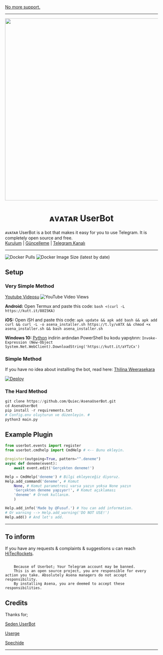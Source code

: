 
[No more support.](https://t.me/HiTechRockets)

----

<div align="center">
  <img src="https://telegra.ph/file/2482d6bc7556b05ebb329.jpg" width="700" height="600" >
  <h1>ᴀᴠᴀᴛᴀʀ UserBot</h1>
</div>
<p align="center">

ᴀᴠᴀᴛᴀʀ UserBot is a bot that makes it easy for you to use Telegram. It is completely open source and free.
    <br>
        <a href="https://github.com/quiec/AsenaUserBot/blob/master/README.md#kurulum">Kurulum</a> |
        <a href="https://github.com/Quiec/AsenaUserBot/wiki/G%C3%BCncelleme">Güncelleme</a> |
        <a href="https://t.me/AsenaUserBot">Telegram Kanalı</a>
    <br>
</p>

----
![Docker Pulls](https://img.shields.io/docker/pulls/fusuf/asenauserbot?style=flat-square) ![Docker Image Size (latest by date)](https://img.shields.io/docker/image-size/fusuf/asenauserbot?style=flat-square)
## Setup
### Very Simple Method
[Youtube Videosu](https://www.youtube.com/watch?v=mUUQ53TYqI0) ![YouTube Video Views](https://img.shields.io/youtube/views/mUUQ53TYqI0?style=flat-square)

**Android:** 
Open Termux and paste this code: `bash <(curl -L https://kutt.it/88I5KA)`

**iOS:** 
Open iSH and paste this code: `apk update && apk add bash && apk add curl && curl -L -o asena_installer.sh https://t.ly/vATX && chmod +x asena_installer.sh && bash asena_installer.sh`

**Windows 10:** [Python](https://www.microsoft.com/en-us/p/python-38/9mssztt1n39l#activetab=pivot:overviewtab) indirin ardından PowerShell bu kodu yapıştırın: `Invoke-Expression (New-Object System.Net.WebClient).DownloadString('https://kutt.it/aYTzCx')`

### Simple Method

If you have no idea about installing the bot, read here: [Thilina Weerasekara](https://github.com/Thilinaweerasekara2003/AvatarUserBot/)

[![Deploy](https://www.herokucdn.com/deploy/button.svg)](https://heroku.com/deploy?template=https://github.com/Thilinaweerasekara2003/AvatarUserBot)
### The Hard Method
```python
git clone https://github.com/Quiec/AsenaUserBot.git
cd AsenaUserBot
pip install -r requirements.txt
# Config.env oluşturun ve düzenleyin. #
python3 main.py
```

## Example Plugin
```python
from userbot.events import register
from userbot.cmdhelp import CmdHelp # <-- Bunu ekleyin.

@register(outgoing=True, pattern="^.deneme")
async def deneme(event):
    await event.edit('Gerçekten deneme!')

Help = CmdHelp('deneme') # Bilgi ekleyeceğiz diyoruz.
Help.add_command('deneme', # Komut
    None, # Komut parametresi varsa yazın yoksa None yazın
    'Gerçekten deneme yapıyor!', # Komut açıklaması
    'deneme' # Örnek kullanım.
    )

Help.add_info('Made by @Fusuf.') # You can add information.
# Or warning --> Help.add_warning('DO NOT USE!')
Help.add() # And let's add.
```
___

## To inform
If you have any requests & complaints & suggestions u can reach [HiTecRockets](https://t.me/HiTechRockets).

```
    
    Because of Userbot; Your Telegram account may be banned.
    This is an open source project, you are responsible for every action you take. Absolutely Asena managers do not accept responsibility.
    By installing Asena, you are deemed to accept these responsibilities.
```

## Credits
Thanks for;

[Seden UserBot](https://github.com/TeamDerUntergang/Telegram-UserBot)

[Userge](https://github.com/UsergeTeam/Userge)

[Spechide](https://github.com/Spechide)

___
